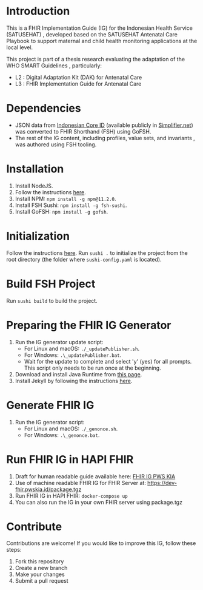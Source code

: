 # Introduction

This is a FHIR Implementation Guide (IG) for the Indonesian Health Service (SATUSEHAT) , developed based on the SATUSEHAT Antenatal Care Playbook to support maternal and child health monitoring applications at the local level.

This project is part of a thesis research evaluating the adaptation of the  WHO SMART Guidelines , particularly:

* L2 : Digital Adaptation Kit (DAK) for Antenatal Care
* L3 : FHIR Implementation Guide for Antenatal Care

# Dependencies

* JSON data from [Indonesian Core ID](https://simplifier.net/guide/indonesia-satusehat-ihs-fhir-r4?version=current) (available publicly in [Simplifier.net](https://simplifier.net)) was converted to FHIR Shorthand (FSH) using  GoFSH.
* The rest of the IG content, including  profiles, value sets, and invariants , was authored using  FSH tooling.

# Installation

1. Install NodeJS.
2. Follow the instructions [here](https://fshschool.org/docs/sushi/installation/).
3. Install NPM: `npm install -g npm@11.2.0`.
4. Install FSH Sushi: `npm install -g fsh-sushi`.
5. Install GoFSH: `npm install -g gofsh`.

# Initialization

Follow the instructions [here](https://fshschool.org/docs/sushi/running/). Run `sushi .` to initialize the project from the root directory (the folder where `sushi-config.yaml` is located).

# Build FSH Project

Run `sushi build` to build the project.

# Preparing the FHIR IG Generator

1. Run the IG generator update script:
   * For Linux and macOS: `./_updatePublisher.sh`.
   * For Windows: `.\_updatePublisher.bat`.
   * Wait for the update to complete and select 'y' (yes) for all prompts. This script only needs to be run once at the beginning.
2. Download and install Java Runtime from [this page](https://www.oracle.com/id/java/technologies/downloads).
3. Install Jekyll by following the instructions [here](https://jekyllrb.com/docs/installation/windows/).

# Generate FHIR IG

1. Run the IG generator script:
   * For Linux and macOS: `./_genonce.sh`.
   * For Windows: `.\_genonce.bat`.

# Run FHIR IG in HAPI FHIR
1. Draft for human readable guide available here: [FHIR IG PWS KIA](https://fhir.pwskia.id/artifacts.html)
2. Use of machine readable FHIR IG for FHIR Server at: https://dev-fhir.pwskia.id/package.tgz
3. Run FHIR IG in HAPI FHIR: `docker-compose up`
4. You can also run the IG in your own FHIR server using package.tgz


# Contribute

Contributions are welcome! If you would like to improve this IG, follow these steps:

1. Fork this repository
2. Create a new branch
3. Make your changes
4. Submit a pull request
